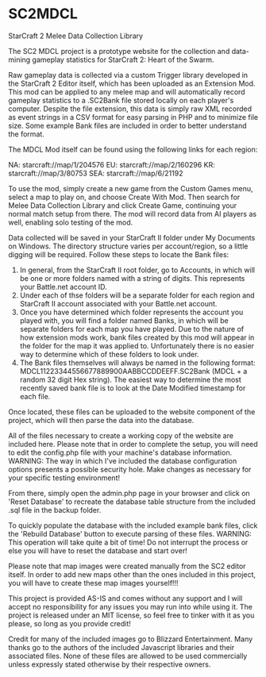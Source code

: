 SC2MDCL
=======

StarCraft 2 Melee Data Collection Library

The SC2 MDCL project is a prototype website for the collection and data-mining gameplay statistics for StarCraft 2: Heart of the Swarm. 

Raw gameplay data is collected via a custom Trigger library developed in the StarCraft 2 Editor itself, which has been uploaded as an Extension Mod. This mod can be applied to any melee map and will automatically record gameplay statistics to a .SC2Bank file stored locally on each player's computer. Despite the file extension, this data is simply raw XML recorded as event strings in a CSV format for easy parsing in PHP and to minimize file size. Some example Bank files are included in order to better understand the format.

The MDCL Mod itself can be found using the following links for each region:

NA: starcraft://map/1/204576
EU: starcraft://map/2/160296
KR: starcraft://map/3/80753
SEA: starcraft://map/6/21192

To use the mod, simply create a new game from the Custom Games menu, select a map to play on, and choose Create With Mod. Then search for Melee Data Collection Library and click Create Game, continuing your normal match setup from there. The mod will record data from AI players as well, enabling solo testing of the mod.

Data collected will be saved in your StarCraft II folder under My Documents on Windows. The directory structure varies per account/region, so a little digging will be required. Follow these steps to locate the Bank files:

1. In general, from the StarCraft II root folder, go to Accounts, in which will be one or more folders named with a string of digits. This represents your Battle.net account ID. 
2. Under each of thse folders will be a separate folder for each region and StarCraft II account associated with your Battle.net account. 
3. Once you have determined which folder represents the account you played with, you will find a folder named Banks, in which will be separate folders for each map you have played. Due to the nature of how extension mods work, bank files created by this mod will appear in the folder for the map it was applied to. Unfortunately there is no easier way to determine which of these folders to look under. 
4. The Bank files themselves will always be named in the following format: MDCL11223344556677889900AABBCCDDEEFF.SC2Bank (MDCL + a random 32 digit Hex string). The easiest way to determine the most recently saved bank file is to look at the Date Modified timestamp for each file.

Once located, these files can be uploaded to the website component of the project, which will then parse the data into the database.

All of the files necessary to create a working copy of the website are included here. Please note that in order to complete the setup, you will need to edit the config.php file with your machine's database information. WARNING: The way in which I've included the database configuration options presents a possible security hole. Make changes as necessary for your specific testing environment!

From there, simply open the admin.php page in your browser and click on 'Reset Database' to recreate the database table structure from the included .sql file in the backup folder. 

To quickly populate the database with the included example bank files, click the 'Rebuild Database' button to execute parsing of these files. WARNING: This operation will take quite a bit of time! Do not interrupt the process or else you will have to reset the database and start over!

Please note that map images were created manually from the SC2 editor itself. In order to add new maps other than the ones included in this project, you will have to create these map images yourself!!!

This project is provided AS-IS and comes without any support and I will accept no responsibility for any issues you may run into while using it. The project is released under an MIT license, so feel free to tinker with it as you please, so long as you provide credit!

Credit for many of the included images go to Blizzard Entertainment. Many thanks go to the authors of the included Javascript libraries and their associated files. None of these files are allowed to be used commercially unless expressly stated otherwise by their respective owners.
